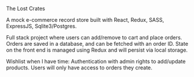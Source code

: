 The Lost Crates

A mock e-commerce record store built with React, Redux, SASS, ExpressJS, Sqlite3/Postgres.

Full stack project where users can add/remove to cart and place orders. Orders are saved in a database, and can be fetched with an order ID. State on the front end is managed using Redux and will persist via local storage. 

Wishlist when I have time: 
Authentication with admin rights to add/update products.
Users will only have access to orders they create. 



